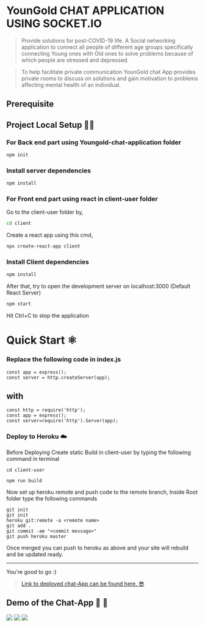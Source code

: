 # YounGold CHAT APPLICATION USING SOCKET.IO
> Provide solutions for post-COVID-19 life. A Social networking application to connect all people of different age groups specifically  connecting Young ones with Old ones to solve problems because of which people are stressed and depressed.

> To help facilitate private communication YounGold chat App provides private rooms to discuss on solutions and gain motivation to problems affecting mental health of an individual.

## Prerequisite 
## Project Local Setup 👩‍💻

### For Back end part using Youngold-chat-application folder

```bash
npm init
```

### Install server dependencies
```bash
npm install
```
### For Front end part using react in client-user folder

Go to the client-user folder by,

```bash
cd client
```

Create a react app using this cmd,

```bash
npx create-react-app client
```
### Install Client dependencies

```bash
npm install
```
After that, try to open the development server on localhost:3000 (Default React Server)

```bash
npm start
```
Hit Ctrl+C to stop the application

# Quick Start :atom_symbol:

### Replace the following code in index.js

```
const app = express();
const server = http.createServer(app);
```
## with
```
const http = require('http');
const app = express();
const server=require('http').Server(app);
```

### Deploy to Heroku :cloud:	
Before Deploying Create static Build in client-user by typing the following command in terminal
```
cd client-user
```
```
npm run build
```
Now set up heroku remote and push code to the remote branch, Inside Root folder type the following commands
```
git init
git init
heroku git:remote -a <remote name>
git add .
git commit -am "<commit message>"
git push heroku master
```
Once merged you can push to heroku as above and your site will rebuild and be updated ready.

---

You're good to go :)

> [Link to deployed chat-App can be found here. :sunglasses:	](https://youngold-chat.herokuapp.com/)

## Demo of the Chat-App :rocket: :100:
![](https://github.com/Puja7629/GHCI-20_CODEATHON_YounGold_/blob/master/images/chat/a.PNG)
![](https://github.com/Puja7629/GHCI-20_CODEATHON_YounGold_/blob/master/images/chat/c.PNG)
![](https://github.com/Puja7629/GHCI-20_CODEATHON_YounGold_/blob/master/images/chat/b.PNG)





